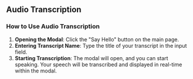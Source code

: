 ## Audio Transcription

### How to Use Audio Transcription

1. **Opening the Modal**: Click the "Say Hello" button on the main page.
2. **Entering Transcript Name**: Type the title of your transcript in the input field.
3. **Starting Transcription**: The modal will open, and you can start speaking. Your speech will be transcribed and displayed in real-time within the modal.
